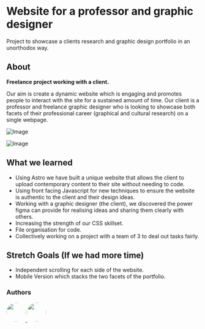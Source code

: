 # Website for a professor and graphic designer
Project to showcase a clients research and graphic design portfolio in an unorthodox way.

## About
**Freelance project working with a client.** 

Our aim is create a dynamic website which is engaging and promotes people to interact with the site for a sustained amount of time. Our client is a professor and freelance graphic designer who is looking to showcase both facets of their professional career (graphical and cultural research) on a single webpage.

![Image](https://github.com/user-attachments/assets/92286680-b24c-4fa7-ac58-2c4c9c0f07e9)

![Image](https://github.com/user-attachments/assets/5c2c5b3a-de51-4b9f-8a59-859caa170fc1)

## What we learned

- Using Astro we have built a unique website that allows the client to upload contemporary content to their site without needing to code.
- Using front facing Javascript for new techniques to ensure the website is authentic to the client and their design ideas.
- Working with a graphic designer (the client), we discovered the power figma can provide for realising ideas and sharing them clearly with others.
- Increasing the strength of our CSS skillset.
- File organisation for code.
- Collectively working on a project with a team of 3 to deal out tasks fairly.

## Stretch Goals (If we had more time)

- Independent scrolling for each side of the website.
- Mobile Version which stacks the two facets of the portfolio.

### Authors

<a href = 'https://github.com/tt01924'>
    <img src = 'https://avatars.githubusercontent.com/u/150555214?v=4' style="border-radius: 50%; width: 50px;">
</a>

<a href = 'https://github.com/sulphite'>
    <img src = 'https://avatars.githubusercontent.com/u/49396588?v=4' style="border-radius: 50%; width: 50px;">
</a>
